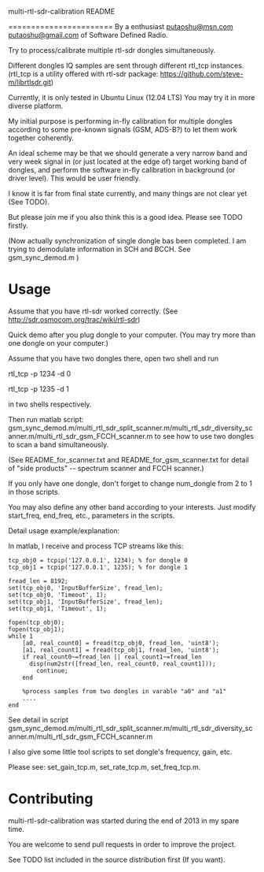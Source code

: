 multi-rtl-sdr-calibration README

=======================
By a enthusiast <putaoshu@msn.com> <putaoshu@gmail.com> of Software Defined Radio.

Try to process/calibrate multiple rtl-sdr dongles simultaneously.

Different dongles IQ samples are sent through different rtl_tcp instances. (rtl_tcp is a utility offered with rtl-sdr package: https://github.com/steve-m/librtlsdr.git)

Currently, it is only tested in Ubuntu Linux (12.04 LTS) You may try it in more diverse platform.

My initial purpose is performing in-fly calibration for multiple dongles according to some pre-known signals (GSM, ADS-B?) to let them work together coherently.

An ideal scheme may be that we should generate a very narrow band and very week signal in (or just located at the edge of) target working band of dongles, and perform the software in-fly calibration in background (or driver level). This would be user friendly.

I know it is far from final state currently, and many things are not clear yet (See TODO).

But please join me if you also think this is a good idea. Please see TODO firstly.

(Now actually synchronization of single dongle bas been completed. I am trying to demodulate information in SCH and BCCH. See gsm_sync_demod.m )

Usage
=======================
Assume that you have rtl-sdr worked correctly. (See http://sdr.osmocom.org/trac/wiki/rtl-sdr)

Quick demo after you plug dongle to your computer. (You may try more than one dongle on your computer.)

Assume that you have two dongles there, open two shell and run

  rtl_tcp -p 1234 -d 0

  rtl_tcp -p 1235 -d 1

in two shells respectively.

Then run matlab script: gsm_sync_demod.m/multi_rtl_sdr_split_scanner.m/multi_rtl_sdr_diversity_scanner.m/multi_rtl_sdr_gsm_FCCH_scanner.m to see how to use two dongles to scan a band simultaneously.

(See README_for_scanner.txt and README_for_gsm_scanner.txt for detail of "side products" -- spectrum scanner and FCCH scanner.)

If you only have one dongle, don't forget to change num_dongle from 2 to 1 in those scripts.

You may also define any other band according to your interests. Just modify start_freq, end_freq, etc., parameters in the scripts.

Detail usage example/explanation:

In matlab, I receive and process TCP streams like this:

	tcp_obj0 = tcpip('127.0.0.1', 1234); % for dongle 0
	tcp_obj1 = tcpip('127.0.0.1', 1235); % for dongle 1

	fread_len = 8192;
	set(tcp_obj0, 'InputBufferSize', fread_len);
	set(tcp_obj0, 'Timeout', 1);
	set(tcp_obj1, 'InputBufferSize', fread_len);
	set(tcp_obj1, 'Timeout', 1);

	fopen(tcp_obj0);
	fopen(tcp_obj1);
	while 1
	    [a0, real_count0] = fread(tcp_obj0, fread_len, 'uint8');
	    [a1, real_count1] = fread(tcp_obj1, fread_len, 'uint8');
	    if real_count0~=fread_len || real_count1~=fread_len
          disp(num2str([fread_len, real_count0, real_count1]));
	        continue;
	    end

	    %process samples from two dongles in varable "a0" and "a1"
	    ....
	end

See detail in script gsm_sync_demod.m/multi_rtl_sdr_split_scanner.m/multi_rtl_sdr_diversity_scanner.m/multi_rtl_sdr_gsm_FCCH_scanner.m

I also give some little tool scripts to set dongle's frequency, gain, etc.

Please see: set_gain_tcp.m, set_rate_tcp.m, set_freq_tcp.m.

Contributing
=======================
multi-rtl-sdr-calibration was started during the end of 2013 in my spare time.

You are welcome to send pull requests in order to improve the project.

See TODO list included in the source distribution first (If you want).

